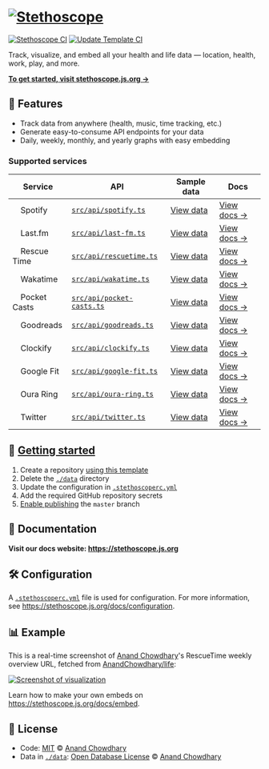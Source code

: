 # <a href="https://stethoscope.js.org"><img alt="Stethoscope" src="https://stethoscope.js.org/branding/screenshot.jpeg"></a>

[![Stethoscope CI](https://github.com/stethoscope-js/stethoscope/workflows/Stethoscope%20CI/badge.svg)](https://github.com/stethoscope-js/stethoscope/actions?query=workflow%3A%22Stethoscope+CI%22)
[![Update Template CI](https://github.com/stethoscope-js/stethoscope/workflows/Update%20Template%20CI/badge.svg)](https://github.com/stethoscope-js/stethoscope/actions?query=workflow%3A%22Update+Template+CI%22)

Track, visualize, and embed all your health and life data — location, health, work, play, and more.

[**To get started, visit stethoscope.js.org →**](https://stethoscope.js.org)

## 🌟 Features

- Track data from anywhere (health, music, time tracking, etc.)
- Generate easy-to-consume API endpoints for your data
- Daily, weekly, monthly, and yearly graphs with easy embedding

### Supported services

<!-- prettier-ignore-start -->
| Service | API | Sample data | Docs |
| ------- | --- | ----------- | ---- |
| <img alt="" src="https://cdn.worldvectorlogo.com/logos/spotify-2.svg" width="12"> Spotify | [`src/api/spotify.ts`](https://github.com/stethoscope-js/integrations/tree/master/src/api/spotify.ts) | [View data](./data/spotify-music) | [View docs →](https://stethoscope.js.org/docs/integrations/spotify) |
| <img alt="" src="https://cdn2.iconfinder.com/data/icons/social-icon-3/512/social_style_3_lastfm-512.png" width="12"> Last.fm | [`src/api/last-fm.ts`](https://github.com/stethoscope-js/integrations/tree/master/src/api/last-fm.ts) | [View data](./data/last-fm-music) | [View docs →](https://stethoscope.js.org/docs/integrations/lastfm) |
| <img alt="" src="https://images.weserv.nl/?url=https://encrypted-tbn0.gstatic.com/images?q=tbn%3AANd9GcS5cnw0MQF7TnpSzlRTlIC6z4EHDEPP3B8qBw&usqp=CAU&w=64&h=64&fit=cover" width="12"> Rescue Time | [`src/api/rescuetime.ts`](https://github.com/stethoscope-js/integrations/tree/master/src/api/rescuetime.ts) | [View data](./data/rescuetime-time-tracking) | [View docs →](https://stethoscope.js.org/docs/integrations/rescuetime) |
| <img alt="" src="https://cdn.worldvectorlogo.com/logos/wakatime.svg" width="12"> Wakatime | [`src/api/wakatime.ts`](https://github.com/stethoscope-js/integrations/tree/master/src/api/wakatime.ts) | [View data](./data/wakatime-time-tracking) | [View docs →](https://stethoscope.js.org/docs/integrations/wakatime) |
| <img alt="" src="https://images.weserv.nl/?url=https://lh3.googleusercontent.com/23K9TDTOdlo57Pi9JvNtPc9K-utruK6jQEpQGD_E4QBLRJYRAgLcC7gF2Rd_0T1qhLLS&w=64&h=64&fit=cover&mask=circle" width="12"> Pocket Casts | [`src/api/pocket-casts.ts`](https://github.com/stethoscope-js/integrations/tree/master/src/api/pocket-casts.ts) | [View data](./data/pocket-casts-podcasts) | [View docs →](https://stethoscope.js.org/docs/integrations/pocket-casts) |
| <img alt="" src="https://images.weserv.nl/?url=https://icon-library.com/images/goodreads-icon/goodreads-icon-14.jpg&w=64&h=64&fit=cover&mask=circle" width="12"> Goodreads | [`src/api/goodreads.ts`](https://github.com/stethoscope-js/integrations/tree/master/src/api/goodreads.ts) | [View data](./goodreads-books) | [View docs →](https://stethoscope.js.org/docs/integrations/goodreads) |
| <img alt="" src="https://clockify.me/assets/images/brand-assets/clockify-icon.svg" width="12"> Clockify | [`src/api/clockify.ts`](https://github.com/stethoscope-js/integrations/tree/master/src/api/clockify.ts) | [View data](./data/clockify-time-tracking) | [View docs →](https://stethoscope.js.org/docs/integrations/clockify) |
| <img alt="" src="https://www.gstatic.com/images/branding/product/1x/gfit_512dp.png" width="12"> Google Fit | [`src/api/google-fit.ts`](https://github.com/stethoscope-js/integrations/tree/master/src/api/google-fit.ts) | [View data](./data) | [View docs →](https://stethoscope.js.org/docs/integrations/google-fit) |
| <img alt="" src="https://images.weserv.nl/?url=https://static1.ouraring.com/images/symbol-oura-large-white.svg&w=64&h=64&fit=cover&mask=circle" width="12"> Oura Ring | [`src/api/oura-ring.ts`](https://github.com/stethoscope-js/integrations/tree/master/src/api/oura-ring.ts) | [View data](./data/oura-activity) | [View docs →](https://stethoscope.js.org/docs/integrations/oura-ring) |
| <img alt="" src="https://cdn.worldvectorlogo.com/logos/twitter-6.svg" width="12"> Twitter | [`src/api/twitter.ts`](https://github.com/stethoscope-js/integrations/tree/master/src/api/twitter.ts) | [View data](./data/twitter-tweets) | [View docs →](https://stethoscope.js.org/docs/integrations/twitter) |
<!-- prettier-ignore-end -->

## 🌱 [Getting started](https://stethoscope.js.org/docs/)

1. Create a repository [using this template](https://github.com/stethoscope-js/stethoscope/generate)
2. Delete the [`./data`](./data) directory
3. Update the configuration in [`.stethoscoperc.yml`](./.stethoscoperc.yml)
4. Add the required GitHub repository secrets
5. [Enable publishing](https://docs.github.com/en/github/working-with-github-pages/configuring-a-publishing-source-for-your-github-pages-site) the `master` branch

## 📝 Documentation

**Visit our docs website: https://stethoscope.js.org**

## 🛠️ Configuration

A [`.stethoscoperc.yml`](./.stethoscoperc.yml) file is used for configuration. For more information, see https://stethoscope.js.org/docs/configuration.

## 📊 Example

This is a real-time screenshot of [Anand Chowdhary](https://anandchowdhary.com)'s RescueTime weekly overview URL, fetched from [AnandChowdhary/life](https://github.com/AnandChowdhary/life):

[![Screenshot of visualization](https://api.microlink.io/?url=https%3A%2F%2Fstethoscope.js.org%2Fembed%2F%3Frepo%3DAnandChowdhary%252Flife%26api%3Drescuetime-time-tracking%26latest%3Dtop-overview.weeks&waitFor=5000&waitUntil=networkidle2&screenshot=true&meta=false&embed=screenshot.url&device=ipadlandscape)](https://stethoscope.js.org/embed/?repo=AnandChowdhary%2Flife&api=rescuetime-time-tracking&latest=top-overview.weeks)

Learn how to make your own embeds on https://stethoscope.js.org/docs/embed.

## 📄 License

- Code: [MIT](./LICENSE) © [Anand Chowdhary](https://anandchowdhary.com)
- Data in [`./data`](./data): [Open Database License](https://opendatacommons.org/licenses/odbl/1-0/) © [Anand Chowdhary](https://anandchowdhary.com)
